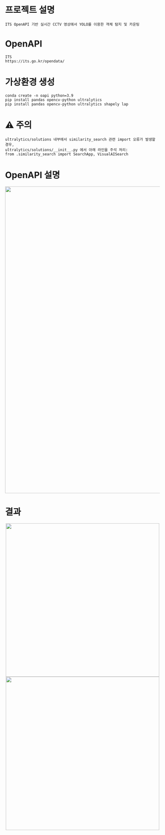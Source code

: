 # 프로젝트 설명
```
ITS OpenAPI 기반 실시간 CCTV 영상에서 YOLO를 이용한 객체 탐지 및 카운팅
```

# OpenAPI
```
ITS
https://its.go.kr/opendata/
```

# 가상환경 생성
```
conda create -n oapi python=3.9
pip install pandas opencv-python ultralytics
pip install pandas opencv-python ultralytics shapely lap
```

# ⚠️ 주의
```
ultralytics/solutions 내부에서 similarity_search 관련 import 오류가 발생할 경우,
ultralytics/solutions/__init__.py 에서 아래 라인을 주석 처리:
from .similarity_search import SearchApp, VisualAISearch
```

# OpenAPI 설명
<p align="center">
  <img src="https://github.com/user-attachments/assets/9e80f6a1-f7c2-47ee-b162-a59e9cc888fb" width="1000">
</p>

# 결과
<p align="center">
  <img src="https://github.com/user-attachments/assets/801b09fe-5044-459b-8e5f-274bcd517540" width="500">
  <img src="https://github.com/user-attachments/assets/6b97ad40-ff41-46dd-b662-d1bb4b31c40a" width="500">
</p>
